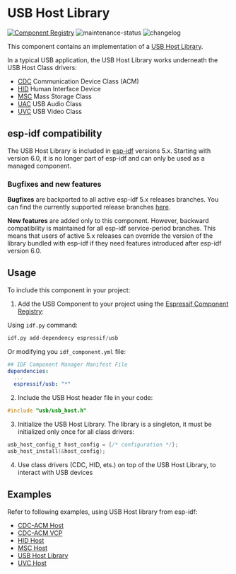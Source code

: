 # USB Host Library

[![Component Registry](https://components.espressif.com/components/espressif/usb/badge.svg)](https://components.espressif.com/components/espressif/usb)
![maintenance-status](https://img.shields.io/badge/maintenance-actively--developed-brightgreen.svg)
![changelog](https://img.shields.io/badge/Keep_a_Changelog-blue?logo=keepachangelog&logoColor=E05735)

This component contains an implementation of a [USB Host Library](https://docs.espressif.com/projects/esp-idf/en/latest/esp32s2/api-reference/peripherals/usb_host.html).

In a typical USB application, the USB Host Library works underneath the USB Host Class drivers:
- [CDC](../class/cdc/) Communication Device Class (ACM)
- [HID](../class/hid/usb_host_hid/) Human Interface Device
- [MSC](../class/msc/usb_host_msc/) Mass Storage Class
- [UAC](../class/uac/usb_host_uac/) USB Audio Class
- [UVC](../class/uvc/usb_host_uvc/) USB Video Class

## esp-idf compatibility

The USB Host Library is included in [esp-idf](https://github.com/espressif/esp-idf/tree/release/v5.5/components/usb) versions 5.x. Starting with version 6.0, it is no longer part of esp-idf and can only be used as a managed component.

### Bugfixes and new features
**Bugfixes** are backported to all active esp-idf 5.x releases branches. You can find the currently supported release branches [here](https://github.com/espressif/esp-idf?tab=readme-ov-file#esp-idf-release-support-schedule).

**New features** are added only to this component. However, backward compatibility is maintained for all esp-idf service-period branches. This means that users of active 5.x releases can override the version of the library bundled with esp-idf if they need features introduced after esp-idf version 6.0.

## Usage

To include this component in your project:

1. Add the USB Component to your project using the [Espressif Component Registry](https://components.espressif.com/):

Using `idf.py` command:

```python
idf.py add-dependency espressif/usb
```
Or modifying you `idf_component.yml` file:

```yaml
## IDF Component Manager Manifest File
dependencies:
  ...
  espressif/usb: "*"
```

2. Include the USB Host header file in your code:

```c
#include "usb/usb_host.h"
```

3. Initialize the USB Host Library. The library is a singleton, it must be initialized only once for all class drivers:
```c
usb_host_config_t host_config = {/* configuration */};
usb_host_install(&host_config);
```

4. Use class drivers (CDC, HID, ets.) on top of the USB Host Library, to interact with USB devices


## Examples

Refer to following examples, using USB Host library from esp-idf:
- [CDC-ACM Host](https://github.com/espressif/esp-idf/tree/master/examples/peripherals/usb/host/cdc/cdc_acm_host)
- [CDC-ACM VCP](https://github.com/espressif/esp-idf/tree/master/examples/peripherals/usb/host/cdc/cdc_acm_vcp)
- [HID Host](https://github.com/espressif/esp-idf/tree/master/examples/peripherals/usb/host/hid)
- [MSC Host](https://github.com/espressif/esp-idf/tree/master/examples/peripherals/usb/host/msc)
- [USB Host Library](https://github.com/espressif/esp-idf/tree/master/examples/peripherals/usb/host/usb_host_lib)
- [UVC Host](https://github.com/espressif/esp-idf/tree/master/examples/peripherals/usb/host/uvc)
